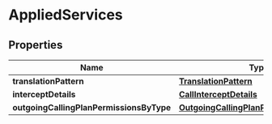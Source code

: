 <!--  Copyright 2025 Cisco Systems Inc.

Permission is hereby granted, free of charge, to any person obtaining a copy
of this software and associated documentation files (the "Software"), to deal
in the Software without restriction, including without limitation the rights
to use, copy, modify, merge, publish, distribute, sublicense, and/or sell
copies of the Software, and to permit persons to whom the Software is
furnished to do so, subject to the following conditions:

The above copyright notice and this permission notice shall be included in
all copies or substantial portions of the Software.

THE SOFTWARE IS PROVIDED "AS IS", WITHOUT WARRANTY OF ANY KIND, EXPRESS OR
IMPLIED, INCLUDING BUT NOT LIMITED TO THE WARRANTIES OF MERCHANTABILITY,
FITNESS FOR A PARTICULAR PURPOSE AND NONINFRINGEMENT. IN NO EVENT SHALL THE
AUTHORS OR COPYRIGHT HOLDERS BE LIABLE FOR ANY CLAIM, DAMAGES OR OTHER
LIABILITY, WHETHER IN AN ACTION OF CONTRACT, TORT OR OTHERWISE, ARISING FROM,
OUT OF OR IN CONNECTION WITH THE SOFTWARE OR THE USE OR OTHER DEALINGS IN
THE SOFTWARE.-->


# AppliedServices


## Properties

| Name | Type | Description | Notes |
|------------ | ------------- | ------------- | -------------|
|**translationPattern** | [**TranslationPattern**](TranslationPattern.md) |  |  [optional] |
|**interceptDetails** | [**CallInterceptDetails**](CallInterceptDetails.md) |  |  [optional] |
|**outgoingCallingPlanPermissionsByType** | [**OutgoingCallingPlanPermissionsByType**](OutgoingCallingPlanPermissionsByType.md) |  |  [optional] |



